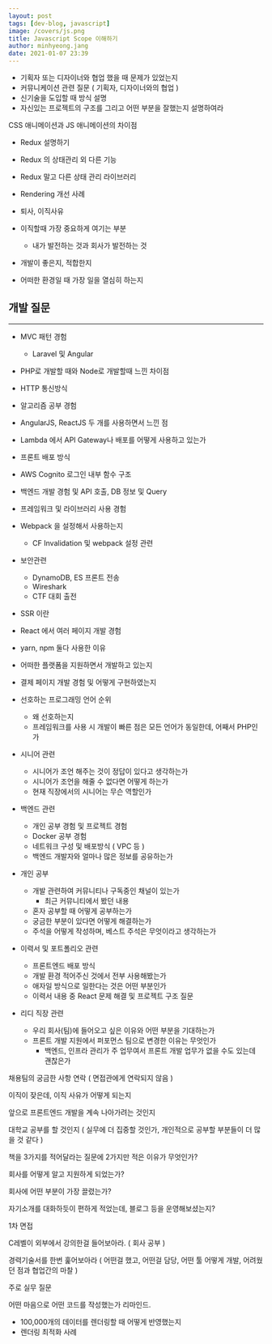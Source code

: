 ```yaml
---
layout: post
tags: [dev-blog, javascript]
image: /covers/js.png
title: Javascript Scope 이해하기
author: minhyeong.jang
date: 2021-01-07 23:39
---
```



- 기획자 또는 디자이너와 협업 했을 때 문제가 있었는지
- 커뮤니케이션 관련 질문 ( 기획자, 디자이너와의 협업 )
- 신기술을 도입할 때 방식 설명
- 자신있는 프로젝트의 구조를 그리고 어떤 부분을 잘했는지 설명하여라



CSS 애니메이션과 JS 애니메이션의 차이점


- Redux 설명하기
- Redux 의 상태관리 외 다른 기능
- Redux 말고 다른 상태 관리 라이브러리
- Rendering 개선 사례






- 퇴사, 이직사유
- 이직할때 가장 중요하게 여기는 부분
    - 내가 발전하는 것과 회사가 발전하는 것
- 개발이 좋은지, 적합한지
- 어떠한 환경일 때 가장 일을 열심히 하는지

## 개발 질문

---

- MVC 패턴 경험
    - Laravel 및 Angular
- PHP로 개발할 때와 Node로 개발할때 느낀 차이점
- HTTP 통신방식
- 알고리즘 공부 경험
- AngularJS, ReactJS 두 개를 사용하면서 느낀 점
- Lambda 에서 API Gateway나 배포를 어떻게 사용하고 있는가
- 프론트 배포 방식
- AWS Cognito 로그인 내부 함수 구조
- 백엔드 개발 경험 및 API 호출, DB 정보 및 Query
- 프레임워크 및 라이브러리 사용 경험
- Webpack 을 설정해서 사용하는지
    - CF Invalidation 및 webpack 설정 관련
- 보안관련
    - DynamoDB, ES 프론트 전송
    - Wireshark
    - CTF 대회 출전
- SSR 이란
- React 에서 여러 페이지 개발 경험
- yarn, npm 둘다 사용한 이유
- 어떠한 플랫폼을 지원하면서 개발하고 있는지
- 결제 페이지 개발 경험 및 어떻게 구현하였는지











- 선호하는 프로그래밍 언어 순위
    - 왜 선호하는지
    - 프레임워크를 사용 시 개발이 빠른 점은 모든 언어가 동일한데, 어째서 PHP인가
- 시니어 관련
    - 시니어가 조언 해주는 것이 정답이 있다고 생각하는가
    - 시니어가 조언을 해줄 수 없다면 어떻게 하는가
    - 현재 직장에서의 시니어는 무슨 역할인가
- 백엔드 관련
    - 개인 공부 경험 및 프로젝트 경험
    - Docker 공부 경험
    - 네트워크 구성 및 배포방식 ( VPC 등 )
    - 백엔드 개발자와 얼마나 많은 정보를 공유하는가
- 개인 공부
    - 개발 관련하여 커뮤니티나 구독중인 채널이 있는가
        - 최근 커뮤니티에서 봤던 내용
    - 혼자 공부할 때 어떻게 공부하는가
    - 궁금한 부분이 있다면 어떻게 해결하는가
    - 주석을 어떻게 작성하며, 베스트 주석은 무엇이라고 생각하는가
- 이력서 및 포트폴리오 관련
    - 프론트엔드 배포 방식
    - 개발 환경 적어주신 것에서 전부 사용해봤는가
    - 애자일 방식으로 일한다는 것은 어떤 부분인가
    - 이력서 내용 중 React 문제 해결 및 프로젝트 구조 질문
- 리디 직장 관련
    - 우리 회사(팀)에 들어오고 싶은 이유와 어떤 부분을 기대하는가
    - 프론트 개발 지원에서 퍼포먼스 팀으로 변경한 이유는 무엇인가
        - 백엔드, 인프라 관리가 주 업무여서 프론트 개발 업무가 없을 수도 있는데 괜찮은가




채용팀의 궁금한 사항 연락 ( 면접관에게 연락되지 않음 )

이직이 잦은데, 이직 사유가 어떻게 되는지

앞으로 프론트엔드 개발을 계속 나아가려는 것인지

대학교 공부를 할 것인지 ( 실무에 더 집중할 것인가, 개인적으로 공부할 부분들이 더 많을 것 같다 )

책을 3가지를 적어달라는 질문에 2가지만 적은 이유가 무엇인가?

회사를 어떻게 알고 지원하게 되었는가?

회사에 어떤 부분이 가장 끌렸는가?

자기소개를 대화하듯이 편하게 적었는데, 블로그 등을 운영해보셨는지?

1차 면접

C레벨이 외부에서 강의한걸 들어보아라. ( 회사 공부 )

경력기술서를 한번 훑어보아라 ( 어떤걸 했고, 어떤걸 담당, 어떤 툴 어떻게 개발, 어려웠던 점과 협업간의 마찰 )

주로 실무 질문

어떤 마음으로 어떤 코드를 작성했는가 리마인드.


- 100,000개의 데이터를 렌더링할 때 어떻게 반영했는지
- 렌더링 최적화 사례